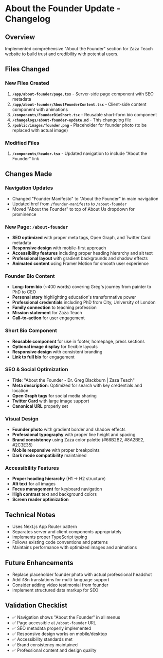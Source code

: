# About the Founder Update - Changelog

## Overview
Implemented comprehensive "About the Founder" section for Zaza Teach website to build trust and credibility with potential users.

## Files Changed

### New Files Created
1. **`/app/about-founder/page.tsx`** - Server-side page component with SEO metadata
2. **`/app/about-founder/AboutFounderContent.tsx`** - Client-side content component with animations
3. **`/components/FounderBioShort.tsx`** - Reusable short-form bio component
4. **`/changelogs/about-founder-update.md`** - This changelog file
5. **`/public/images/founder.png`** - Placeholder for founder photo (to be replaced with actual image)

### Modified Files
1. **`/components/header.tsx`** - Updated navigation to include "About the Founder" link

## Changes Made

### Navigation Updates
- Changed "Founder Manifesto" to "About the Founder" in main navigation
- Updated href from `/founder-manifesto` to `/about-founder`
- Moved "About the Founder" to top of About Us dropdown for prominence

### New Page: `/about-founder`
- **SEO optimized** with proper meta tags, Open Graph, and Twitter Card metadata
- **Responsive design** with mobile-first approach
- **Accessibility features** including proper heading hierarchy and alt text
- **Professional layout** with gradient backgrounds and shadow effects
- **Animated content** using Framer Motion for smooth user experience

### Founder Bio Content
- **Long-form bio** (~400 words) covering Greg's journey from painter to PhD to CEO
- **Personal story** highlighting education's transformative power
- **Professional credentials** including PhD from City, University of London
- **Family connection** to teaching profession
- **Mission statement** for Zaza Teach
- **Call-to-action** for user engagement

### Short Bio Component
- **Reusable component** for use in footer, homepage, press sections
- **Optional image display** for flexible layouts
- **Responsive design** with consistent branding
- **Link to full bio** for engagement

### SEO & Social Optimization
- **Title**: "About the Founder - Dr. Greg Blackburn | Zaza Teach"
- **Meta description**: Optimized for search with key credentials and location
- **Open Graph tags** for social media sharing
- **Twitter Card** with large image support
- **Canonical URL** properly set

### Visual Design
- **Founder photo** with gradient border and shadow effects
- **Professional typography** with proper line height and spacing
- **Brand consistency** using Zaza color palette (#66B2B2, #8A2BE2, #2C3E35)
- **Mobile responsive** with proper breakpoints
- **Dark mode compatibility** maintained

### Accessibility Features
- **Proper heading hierarchy** (H1 → H2 structure)
- **Alt text** for all images
- **Focus management** for keyboard navigation
- **High contrast** text and background colors
- **Screen reader optimization**

## Technical Notes
- Uses Next.js App Router pattern
- Separates server and client components appropriately
- Implements proper TypeScript typing
- Follows existing code conventions and patterns
- Maintains performance with optimized images and animations

## Future Enhancements
- Replace placeholder founder photo with actual professional headshot
- Add i18n translations for multi-language support
- Consider adding video testimonial from founder
- Implement structured data markup for SEO

## Validation Checklist
- ✅ Navigation shows "About the Founder" in all menus
- ✅ Page accessible at `/about-founder` URL
- ✅ SEO metadata properly implemented
- ✅ Responsive design works on mobile/desktop
- ✅ Accessibility standards met
- ✅ Brand consistency maintained
- ✅ Professional content and design quality